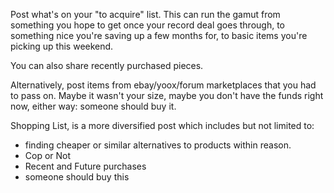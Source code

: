 Post what's on your "to acquire" list. This can run the gamut from something you hope to get once your record deal goes through, to something nice you're saving up a few months for, to basic items you're picking up this weekend.

You can also share recently purchased pieces.

Alternatively, post items from ebay/yoox/forum marketplaces that you had to pass on. Maybe it wasn't your size, maybe you don't have the funds right now, either way: someone should buy it.

Shopping List, is a more diversified post which includes but not limited to:

* finding cheaper or similar alternatives to products within reason.
* Cop or Not
* Recent and Future purchases
* someone should buy this
